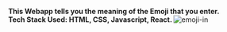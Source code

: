 <strong>This Webapp tells you the meaning of the Emoji that you enter. <br> Tech Stack Used: HTML, CSS, Javascript, React. </strong>
![emoji-in](https://user-images.githubusercontent.com/97881261/192852362-ca2dba61-4eb5-4fd6-b925-46eff7dd2334.png)
